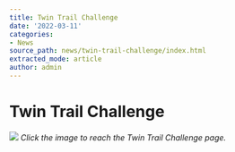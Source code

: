 ```yaml
---
title: Twin Trail Challenge
date: '2022-03-11'
categories:
- News
source_path: news/twin-trail-challenge/index.html
extracted_mode: article
author: admin
---
```



# Twin Trail Challenge


[![](/assets/images/2022/03/Twin-Trail-banner-1024x999.jpg)](/twin-trail-challenge/)
_Click the image to reach the Twin Trail Challenge page._
